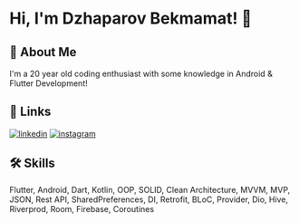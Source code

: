 # Hi, I'm Dzhaparov Bekmamat! 👋


## 🚀 About Me
I'm a 20 year old coding enthusiast with some knowledge in Android & Flutter Development!


## 🔗 Links
[![linkedin](https://img.shields.io/badge/linkedin-0A66C2?style=for-the-badge&logo=linkedin&logoColor=white)](https://www.linkedin.com/in/bekmamat-dzhaparov-955a4a258/)
[![instagram](https://img.shields.io/badge/instagram-1DA1F2?style=for-the-badge&logo=instagram&logoColor=white)](https://www.instagram.com/dzhaparov_bekmamat/?next=%2F)


## 🛠 Skills
Flutter, Android, Dart, Kotlin, OOP, SOLID, Clean Architecture, MVVM, MVP, JSON, Rest API, SharedPreferences, DI, Retrofit, BLoC, Provider, Dio, Hive, Riverprod, Room, Firebase, Coroutines

